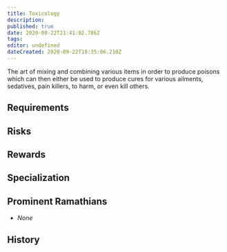 ```yaml
---
title: Toxicology
description: 
published: true
date: 2020-09-22T21:41:02.786Z
tags: 
editor: undefined
dateCreated: 2020-09-22T18:35:06.210Z
---
```


The art of mixing and combining various items in order to produce poisons which can then either be used to produce cures for various ailments, sedatives, pain killers, to harm, or even kill others.

## Requirements

## Risks

## Rewards

## Specialization

## Prominent Ramathians

- *None*

## History


